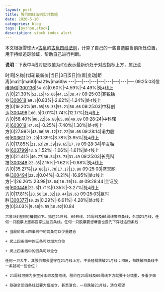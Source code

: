 ```yaml
---
layout: post
title: 股价四线法则实时数据
date: 2020-5-10
categories: blog
tags: [python,stock]
description: stock index alert
---
```



本文根据雪球大v[古泉](https://xueqiu.com/u/7148646888)的[古泉四线法则](https://xueqiu.com/7148646888/130498192)，计算了自己的一些自选股当前所处位置，用于持续追踪验证，帮助自己进行判断。

**说明**：下表中4线对应取值为`红色`表示最新价处于对应指标上方，属正面

时间|名称|代码|最新价|当日|3日|5日|位置|变动|距离|ma21|ma60|ma21w|ma60w
---|---|---|---|---|---|---|---|---
09:25:03|信维通信|[300136](https://xueqiu.com/S/SZ300136)|`54.08`|0.60%|-4.59%|-4.49%|处`4`线上方|0|21.30%|`52.15`|`45.66`|`44.15`|`38.47`
09:25:03|寒锐钴业|[300618](https://xueqiu.com/S/SZ300618)|`69.5`|0.83%|-2.62%|-1.24%|处`4`线上方|0|19.20%|`65.05`|`55.33`|`55.21`|`58.66`
09:25:03|中科创达|[300496](https://xueqiu.com/S/SZ300496)|`100.3`|0.01%|1.74%|12.17%|处`4`线上方|0|58.40%|`80.22`|`66.80`|`65.09`|`49.09`
09:28:24|中科曙光|[603019](https://xueqiu.com/S/SH603019)|`47.01`|-0.25%|-7.40%|1.30%|处`4`线上方|0|27.98%|`43.06`|`39.12`|`37.22`|`30.08`
09:28:14|诺力股份|[603611](https://xueqiu.com/S/SH603611)|`23.29`|0.39%|3.78%|3.95%|处`4`线上方|0|17.85%|`21.63`|`20.39`|`19.65`|`17.78`
09:28:34|华友钴业|[603799](https://xueqiu.com/S/SH603799)|`43.5`|1.52%|-1.06%|-1.61%|处`4`线上方|0|21.41%|`40.77`|`36.54`|`35.73`|`31.49`
09:25:03|长亮科技|[300348](https://xueqiu.com/S/SZ300348)|`22.85`|2.15%|-1.62%|-0.88%|处`4`线上方|0|35.27%|`19.86`|`17.78`|`17.17`|`13.90`
09:25:03|盛天网络|[300494](https://xueqiu.com/S/SZ300494)|`22.3`|0.04%|-8.21%|-16.95%|处`3`线上方|-1|26.26%|23.98|`18.04`|`16.70`|`14.40`
09:28:44|金证股份|[600446](https://xueqiu.com/S/SH600446)|`22.6`|1.71%|0.35%|-3.27%|处`4`线上方|0|17.81%|`20.50`|`18.32`|`18.44`|`19.63`
09:25:03|赢时胜|[300377](https://xueqiu.com/S/SZ300377)|`10.28`|0.29%|-6.61%|-4.28%|处`3`线上方|0|3.03%|`9.60`|`9.55`|`10.02`|10.84

```
古泉4线法则的精髓如下。抓住21日线、60日线、21周线及60周线等四条线，外加21月线，任何一只股票上涨都要穿过这四条线，任何一只股票要想爆雷也要先下穿过这四条线：

+ 当股价爬上四条线中的两条可以少量建仓

+ 爬上四条线中的三条可以加大仓位

+ 爬上四条线中的四条可以全仓

任何一只大牛，其股价都会坚守在21月线上方，不会轻易跌破21月线；相反，每跌破四条线中一条就减一些仓位：

+ 21周线可做为多空分水岭及警戒线，股价在21周线及60周线下方就要十分慎重，多看少做

+ 跌破全部四条线就要大幅减仓，甚至清仓，一旦跌破21月线，清仓观望
```
